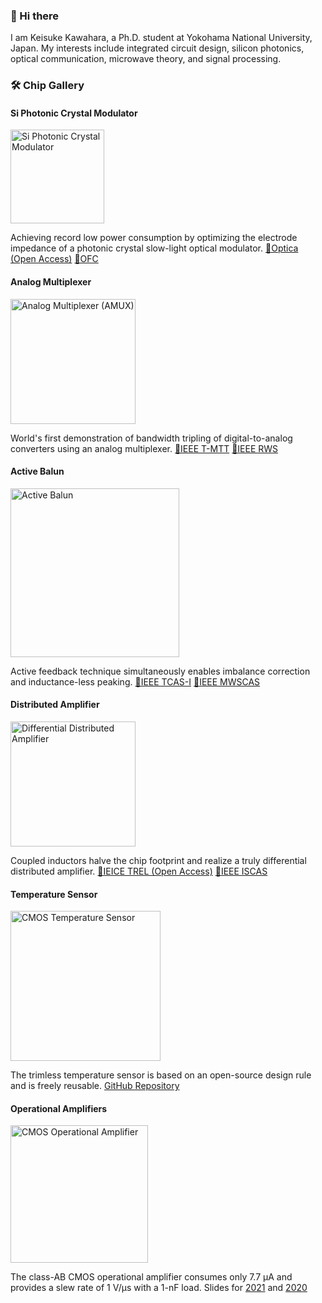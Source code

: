 ### 👋 Hi there

I am Keisuke Kawahara, a Ph.D. student at Yokohama National University, Japan.
My interests include integrated circuit design, silicon photonics, optical communication, microwave theory, and signal processing.

### 🛠️ Chip Gallery

#### Si Photonic Crystal Modulator

<img src="https://github.com/user-attachments/assets/197a75e0-2dc5-4175-83d3-11f1a744abf7" alt="Si Photonic Crystal Modulator" width="150">

Achieving record low power consumption by optimizing the electrode impedance of a photonic crystal slow-light optical modulator. [📑Optica (Open Access)](https://doi.org/10.1364/OPTICA.531372)  [📑OFC](http://dx.doi.org/10.1364/ofc.2024.m2d.5)

#### Analog Multiplexer

<img src="https://github.com/keikawa/keikawa/assets/37934321/0a788fc4-a56a-4eec-8b89-ca3c76d87f3c" alt="Analog Multiplexer (AMUX)" width="200">

World's first demonstration of bandwidth tripling of digital-to-analog converters using an analog multiplexer. [📑IEEE T-MTT](https://doi.org/10.1109/TMTT.2022.3190480)  [📑IEEE RWS](http://dx.doi.org/10.1109/RWS53089.2022.9719979)

#### Active Balun

<img src="https://github.com/keikawa/keikawa/assets/37934321/9ee94376-df53-490d-bfb3-57a3276ce3f3" alt="Active Balun" width="270">

Active feedback technique simultaneously enables imbalance correction and inductance-less peaking. [📑IEEE TCAS-I](https://doi.org/10.1109/TCSI.2023.3257089)  [📑IEEE MWSCAS](http://dx.doi.org/10.1109/MWSCAS47672.2021.9531759)

#### Distributed Amplifier

<img src="https://github.com/keikawa/keikawa/assets/37934321/aa5208c0-3d57-4b71-93ee-fc7e6e1efe1f" alt="Differential Distributed Amplifier" width="200">

Coupled inductors halve the chip footprint and realize a truly differential distributed amplifier. [📑IEICE TREL (Open Access)](http://dx.doi.org/10.1587/transele.2023MMP0006)  [📑IEEE ISCAS](http://dx.doi.org/10.1109/ISCAS51556.2021.9401302)

#### Temperature Sensor

<img src="https://github.com/keikawa/keikawa/assets/37934321/48220bc9-70ce-4559-a445-4366c4f87275" alt="CMOS Temperature Sensor" width="240">

The trimless temperature sensor is based on an open-source design rule and is freely reusable. [GitHub Repository](https://github.com/keikawa/temperature-sensor-OpenRule1um)

#### Operational Amplifiers

<img src="https://github.com/keikawa/keikawa/assets/37934321/bac48c37-9dc6-4ac8-a65d-e2768d07fd89" alt="CMOS Operational Amplifier" width="220">

The class-AB CMOS operational amplifier consumes only 7.7 µA and provides a slew rate of 1 V/µs with a 1-nF load. Slides for [2021](https://www.ec.ict.e.titech.ac.jp/opamp/2021/contest-all-2021.pdf) and [2020](https://www.ec.ict.e.titech.ac.jp/opamp/2020/contest-all-2020.pdf)

<!--
**keikawa/keikawa** is a ✨ _special_ ✨ repository because its `README.md` (this file) appears on your GitHub profile.

Here are some ideas to get you started:

- 🔭 I’m currently working on ...
- 🌱 I’m currently learning ...
- 👯 I’m looking to collaborate on ...
- 🤔 I’m looking for help with ...
- 💬 Ask me about ...
- 📫 How to reach me: ...
- 😄 Pronouns: ...
- ⚡ Fun fact: ...
-->
